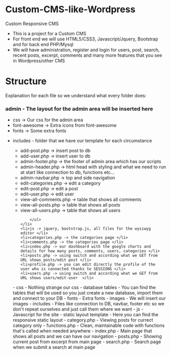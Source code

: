 # Custom-CMS-like-Wordpress
Custom Responsive CMS 

- This is a project for a Custom CMS
- For front end we will use HTML5/CSS3, Javascript/Jquery, Bootstrap and for back end PHP/Mysql
- We will have administration, register and login for users, post, search, recent posts, excerpt, 
comments and many more features that you see in Wordpress/other CMS 


# Structure
Explanation for each file so we understand what every folder does:

<h3>admin - The layout for the admin area will be inserted here </h3>
<ul>
    <li>css -> Our css for the admin area</li>
    <li>font-awesome -> Extra icons from font-awesome</li>
    <li>fonts -> Some extra fonts</li>
    <li>
        <p>includes - folder that we have our template for each circumstance</p>
        <ul>
            <li>add-post.php -> insert post to db </li>
            <li>add-user.php -> insert user to db </li>
            <li>admin-footer.php -> the footer of admin area which has our scripts </li>
            <li>admin-header.php -> html head with styling and what we need to run at start like connection to db, functions etc...  </li>
            <li>admin-navbar.php -> top and side navigation </li>
            <li>edit-categories.php -> edit a category</li>
            <li>edit-post.php -> edit a post</li>
            <li>edit-user.php -> edit user</li>
            <li>view-all-comments.php -> table that shows all comments</li>
            <li>view-all-posts.php -> table that shows all posts</li>
            <li>view-all-users.php -> table that shows all users</li>

        </ul>
    </li>
    <li>js -> jquery, bootstrap.js, all files for the wysiwyg editor </li>
    <li>categories.php -> the categories page </li>
    <li>comments.php -> the categories page </li>
    <li>index.php -> our dashboard with the google charts and details for how many posts, comments, users, categories </li>
    <li>posts.php -> using switch and according what we GET from URL shows posts/edit post </li>
    <li>profile.php -> you can edit directly the profile of the user who is connected thanks to SESSIONS </li>
    <li>users.php -> using switch and according what we GET from URL shows users/edit-user  </li>

</ul>
- css - Nothing strange our css
- database tables - You can find the tables that will be used so you just create a new database, import them and connect to your DB
- fonts - Extra fonts
- images - We will insert our images 
- includes - Files like connection to DB, navbar, footer etc so we don't repeat ourselves and just call them where we want
- js - Javascript for the site
- static layout template - Here you can find the responsive static layout
- category.php - Viewing posts for currect category only
- functions.php - Clean, maintainable code with functions that's called when needed anywhere
- index.php - Main page that shows all posts and we can have our navigation
- posts.php - Showing current post from excerpt from main page
- search.php - Search page when we submit a search at main page
